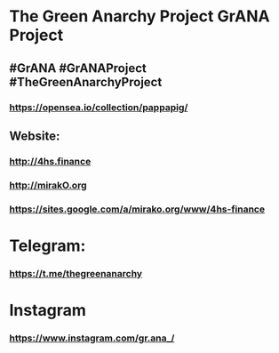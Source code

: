 # The Green Anarchy Project GrANA Project
## #GrANA #GrANAProject #TheGreenAnarchyProject

### https://opensea.io/collection/pappapig/

## Website:
### http://4hs.finance
### http://mirakO.org
### https://sites.google.com/a/mirako.org/www/4hs-finance

# Telegram:
### https://t.me/thegreenanarchy
# Instagram
### https://www.instagram.com/gr.ana_/
